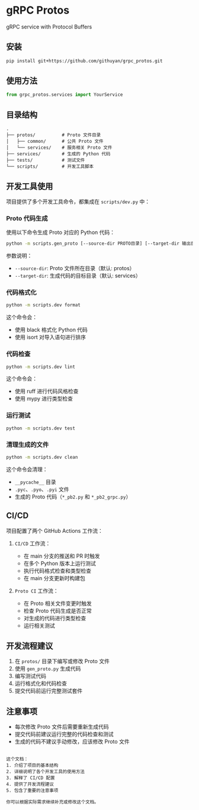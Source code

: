 # gRPC Protos

gRPC service with Protocol Buffers

## 安装

```bash
pip install git+https://github.com/githuyan/grpc_protos.git
```

## 使用方法

```python
from grpc_protos.services import YourService
```

## 目录结构

```
.
├── protos/          # Proto 文件目录
│   ├── common/      # 公共 Proto 文件
│   └── services/    # 服务相关 Proto 文件
├── services/        # 生成的 Python 代码
├── tests/           # 测试文件
└── scripts/         # 开发工具脚本
```

## 开发工具使用

项目提供了多个开发工具命令，都集成在 `scripts/dev.py` 中：

### Proto 代码生成

使用以下命令生成 Proto 对应的 Python 代码：

```bash
python -m scripts.gen_proto [--source-dir PROTO目录] [--target-dir 输出目录]
```

参数说明：
- `--source-dir`: Proto 文件所在目录（默认: protos）
- `--target-dir`: 生成代码的目标目录（默认: services）

### 代码格式化

```bash
python -m scripts.dev format
```

这个命令会：
- 使用 black 格式化 Python 代码
- 使用 isort 对导入语句进行排序

### 代码检查

```bash
python -m scripts.dev lint
```

这个命令会：
- 使用 ruff 进行代码风格检查
- 使用 mypy 进行类型检查

### 运行测试

```bash
python -m scripts.dev test
```

### 清理生成的文件

```bash
python -m scripts.dev clean
```

这个命令会清理：
- `__pycache__` 目录
- `.pyc`、`.pyo`、`.pyi` 文件
- 生成的 Proto 代码（`*_pb2.py` 和 `*_pb2_grpc.py`）

## CI/CD

项目配置了两个 GitHub Actions 工作流：

1. `CI/CD` 工作流：
   - 在 main 分支的推送和 PR 时触发
   - 在多个 Python 版本上运行测试
   - 执行代码格式检查和类型检查
   - 在 main 分支更新时构建包

2. `Proto CI` 工作流：
   - 在 Proto 相关文件变更时触发
   - 检查 Proto 代码生成是否正常
   - 对生成的代码进行类型检查
   - 运行相关测试

## 开发流程建议

1. 在 `protos/` 目录下编写或修改 Proto 文件
2. 使用 `gen_proto.py` 生成代码
3. 编写测试代码
4. 运行格式化和代码检查
5. 提交代码前运行完整测试套件

## 注意事项

- 每次修改 Proto 文件后需要重新生成代码
- 提交代码前建议运行完整的代码检查和测试
- 生成的代码不建议手动修改，应该修改 Proto 文件
```

这个文档：
1. 介绍了项目的基本结构
2. 详细说明了各个开发工具的使用方法
3. 解释了 CI/CD 配置
4. 提供了开发流程建议
5. 包含了重要的注意事项

你可以根据实际需求继续补充或修改这个文档。